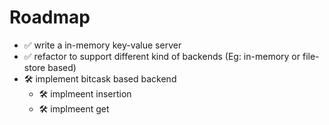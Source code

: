 # Roadmap

- ✅ write a in-memory key-value server
- ✅ refactor to support different kind of backends
   (Eg: in-memory or file-store based)
- 🛠️  implement bitcask based backend
  - 🛠️  implmeent insertion
  - 🛠️  implmeent get
